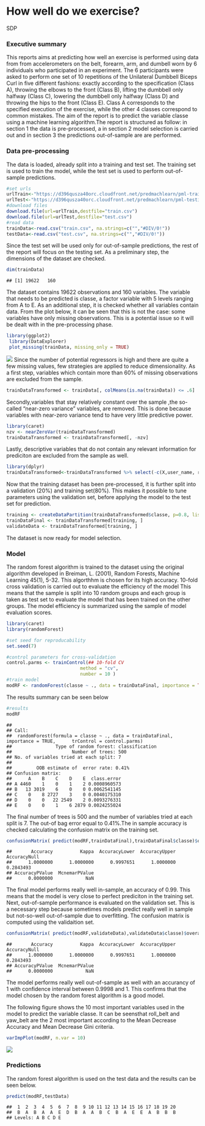How well do we exercise?
================
SDP

### Executive summary

This reports aims at predicting how well an exercise is performed using
data from from accelerometers on the belt, forearm, arm, and dumbell
worn by 6 individuals who participated in an experiment. The 6
participants were asked to perform one set of 10 repetitions of the
Unilateral Dumbbell Biceps Curl in five different fashions: exactly
according to the specification (Class A), throwing the elbows to the
front (Class B), lifting the dumbbell only halfway (Class C), lowering
the dumbbell only halfway (Class D) and throwing the hips to the front
(Class E). Class A corresponds to the specified execution of the
exercise, while the other 4 classes correspond to common mistakes. The
aim of the report is to predict the variable classe using a machine
learning algorithm.The report is structured as follow: in section 1 the
data is pre-processed, a in section 2 model selection is carried out and
in section 3 the predictions out-of-sample are are performed.

### Data pre-processing

The data is loaded, already split into a training and test set. The
training set is used to train the model, while the test set is used to
perform out-of-sample predictions.

``` r
#set urls
urlTrain<-"https://d396qusza40orc.cloudfront.net/predmachlearn/pml-training.csv"
urlTest<-"https://d396qusza40orc.cloudfront.net/predmachlearn/pml-testing.csv"
#download files
download.file(url=urlTrain,destfile="train.csv")
download.file(url=urlTest,destfile="test.csv")
#read data
trainData<-read.csv("train.csv", na.strings=c("","#DIV/0!"))
testData<-read.csv("test.csv", na.strings=c("","#DIV/0!"))
```

Since the test set will be used only for out-of-sample predictions, the
rest of the report will focus on the testing set. As a preliminary step,
the dimensions of the dataset are checked.

``` r
dim(trainData)
```

    ## [1] 19622   160

The dataset contains 19622 observations and 160 variables. The variable
that needs to be predicted is classe, a factor variable with 5 levels
ranging from A to E. As an additional step, it is checked whether all
variables contain data. From the plot below, it can be seen that this is
not the case: some variables have only missing observations. This is a
potential issue so it will be dealt with in the pre-processing phase.

``` r
library(ggplot2)
 library(DataExplorer)
 plot_missing(trainData, missing_only = TRUE)
```

![](Report_files/figure-gfm/freq-1.png)<!-- --> Since the number of
potential regressors is high and there are quite a few missing values,
few strategies are applied to reduce dimensionality. As a first step,
variables which contain more than 60% of missing observations are
excluded from the sample.

``` r
trainDataTransformed <- trainData[, colMeans(is.na(trainData)) <= .6]
```

Secondly,variables that stay relatively constant over the sample ,the
so-called “near-zero variance” variables, are removed. This is done
because variables with near-zero variance tend to have very little
predictive power.

``` r
library(caret)
nzv <- nearZeroVar(trainDataTransformed)
trainDataTransformed <- trainDataTransformed[, -nzv]
```

Lastly, descriptive variables that do not contain any relevant
information for prediciton are excluded from the sample as well.

``` r
library(dplyr)
trainDataTransformed<-trainDataTransformed %>% select(-c(X,user_name, raw_timestamp_part_1, raw_timestamp_part_2,cvtd_timestamp,num_window))
```

Now that the training dataset has been pre-processed, it is further
split into a validation (20%) and training set(80%). This makes it
possible to tune parameters using the validation set, before applying
the model to the test set for prediction.

``` r
training <- createDataPartition(trainDataTransformed$classe, p=0.8, list=F)
trainDataFinal <- trainDataTransformed[training, ]
validateData <- trainDataTransformed[training, ]
```

The dataset is now ready for model selection.

### Model

The random forest algorithm is trained to the dataset using the original
algorithm developed in Breiman, L. (2001), Random Forests, Machine
Learning 45(1), 5-32. This algorthhm is chosen for its high accuracy.
10-fold cross validation is carried out to evaluate the efficiency of
the model This means that the sample is split into 10 random groups and
each group is taken as test set to evaluate the model that has been
trained on the other groups. The model efficiency is summarized using
the sample of model evaluation scores.

``` r
library(caret)
library(randomForest)

#set seed for reproducability
set.seed(7)

#control parameters for cross-validation
control.parms <- trainControl(## 10-fold CV
                           method = "cv",
                           number = 10 )
#train model
modRF <- randomForest(classe ~ ., data = trainDataFinal, importance = TRUE,   trControl=control.parms)
```

The results summary can be seen below

``` r
#results
modRF
```

    ## 
    ## Call:
    ##  randomForest(formula = classe ~ ., data = trainDataFinal, importance = TRUE,      trControl = control.parms) 
    ##                Type of random forest: classification
    ##                      Number of trees: 500
    ## No. of variables tried at each split: 7
    ## 
    ##         OOB estimate of  error rate: 0.41%
    ## Confusion matrix:
    ##      A    B    C    D    E  class.error
    ## A 4460    1    0    1    2 0.0008960573
    ## B   13 3019    6    0    0 0.0062541145
    ## C    0    8 2727    3    0 0.0040175310
    ## D    0    0   22 2549    2 0.0093276331
    ## E    0    0    1    6 2879 0.0024255024

The final number of trees is 500 and the number of variables tried at
each split is 7. The out-of bag error equal to 0.41%.The in sample
accuracy is checked calculating the confusion matrix on the training
set.

``` r
confusionMatrix( predict(modRF,trainDataFinal),trainDataFinal$classe)$overall
```

    ##       Accuracy          Kappa  AccuracyLower  AccuracyUpper   AccuracyNull 
    ##      1.0000000      1.0000000      0.9997651      1.0000000      0.2843493 
    ## AccuracyPValue  McnemarPValue 
    ##      0.0000000            NaN

The final model performs really well in-sample, an accuracy of 0.99.
This means that the model is very close to perfect prediciton in the
training set. Next, out-of-sample performance is evaluated on the
validation set. This is a necessary step because sometimes models
predict really well in sample but not-so-well out-of-sample due to
overfitting. The confusion matrix is computed using the validaition set.

``` r
confusionMatrix( predict(modRF,validateData),validateData$classe)$overall
```

    ##       Accuracy          Kappa  AccuracyLower  AccuracyUpper   AccuracyNull 
    ##      1.0000000      1.0000000      0.9997651      1.0000000      0.2843493 
    ## AccuracyPValue  McnemarPValue 
    ##      0.0000000            NaN

The model performs really well out-of-sample as well with an accurancy
of 1 with confidence interval between 0.9998 and 1. This confirms that
the model chosen by the random forest algorithm is a good model.

The following figure shows the 10 most important variables used in the
model to predict the variable classe. It can be seensthat roll\_belt and
yaw\_belt are the 2 most important according to the Mean Decrease
Accuracy and Mean Decrease Gini criteria.

``` r
varImpPlot(modRF, n.var = 10)
```

![](Report_files/figure-gfm/varImp-1.png)<!-- -->

### Predictions

The random forest algorithm is used on the test data and the results can
be seen below.

``` r
predict(modRF,testData)
```

    ##  1  2  3  4  5  6  7  8  9 10 11 12 13 14 15 16 17 18 19 20 
    ##  B  A  B  A  A  E  D  B  A  A  B  C  B  A  E  E  A  B  B  B 
    ## Levels: A B C D E
